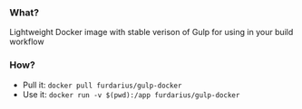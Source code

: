 ### What?

Lightweight Docker image with stable verison of Gulp for using in your build workflow

### How?

* Pull it: `docker pull furdarius/gulp-docker`
* Use it: `docker run -v $(pwd):/app furdarius/gulp-docker`
